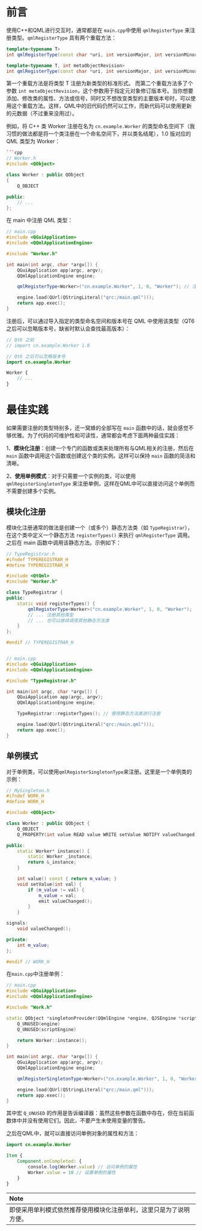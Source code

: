 # 前言

使用C++和QML进行交互时，通常都是在 `main.cpp`中使用 `qmlRegisterType` 来注册类型。`qmlRegisterType` 具有两个重载方法：

```c++
template<typename T>
int qmlRegisterType(const char *uri, int versionMajor, int versionMinor, const char *qmlName);

template<typename T, int metaObjectRevision>
int qmlRegisterType(const char *uri, int versionMajor, int versionMinor, const char *qmlName);
```

第一个重载方法是将类型 T 注册为新类型的标准形式。 而第二个重载方法多了个参数 `int metaObjectRevision`，这个参数用于指定元对象修订版本号。当你想要添加、修改类的属性、方法或信号，同时又不想改变类型的主要版本号时，可以使用这个重载方法。这样，QML中的旧代码仍然可以工作，而新代码可以使用更新的元数据（不过重来没用过）。

例如，将 C++ 类 Worker 注册在名为 `cn.example.Worker` 的类型命名空间下（我习惯的做法都是将一个类注册在一个命名空间下，并以类名结尾），1.0 版对应的 QML 类型为 Worker：

```c++
```cpp
// Worker.h
#include <QObject>

class Worker : public QObject
{
    Q_OBJECT

public:
    // ...
};
```

在 main 中注册 QML 类型：

```c++
// main.cpp
#include <QGuiApplication>
#include <QQmlApplicationEngine>

#include "Worker.h"

int main(int argc, char *argv[]) {
    QGuiApplication app(argc, argv);
    QQmlApplicationEngine engine;

    qmlRegisterType<Worker>("cn.example.Worker", 1, 0, "Worker"); // 注册

    engine.load(QUrl(QStringLiteral("qrc:/main.qml")));
    return app.exec();
}
```

注册后，可以通过导入指定的类型命名空间和版本号在 QML 中使用该类型（QT6之后可以忽略版本号，缺省时默认会查找最高版本）：

```qml
// Qt6 之前
// import cn.example.Worker 1.0

// Qt6 之后可以忽略版本号
import cn.example.Worker

Worker {
	// ...
}
```

# 最佳实践

如果需要注册的类型特别多，还一窝蜂的全部写在 `main` 函数中的话，就会感觉不够优雅。为了代码的可维护性和可读性，通常都会考虑下面两种最佳实践：

1、**模块化注册**：创建一个专门的函数或类来处理所有与QML相关的注册，然后在 `main` 函数中调用这个函数或创建这个类的实例。这样可以保持 `main` 函数的简洁和清晰。

2、**使用单例模式**：对于只需要一个实例的类，可以使用 `qmlRegisterSingletonType` 来注册单例，这样在QML中可以直接访问这个单例而不需要创建多个实例。

## 模块化注册

模块化注册通常的做法是创建一个（或多个）静态方法类（如 `TypeRegistrar`），在这个类中定义一个静态方法 `registerTypes()` 来执行 `qmlRegisterType` 调用。之后在 main 函数中调用该静态方法。示例如下：

```c++
// TypeRegistrar.h
#ifndef TYPEREGISTRAR_H
#define TYPEREGISTRAR_H

#include <QtQml>
#include "Worker.h"

class TypeRegistrar {
public:
    static void registerTypes() {
        qmlRegisterType<Worker>("cn.example.Worker", 1, 0, "Worker");
        // ... 注册其他类型
        // ... 也可以继续调用其他静态方法类
    }
};

#endif // TYPEREGISTRAR_H


// main.cpp
#include <QGuiApplication>
#include <QQmlApplicationEngine>

#include "TypeRegistrar.h"

int main(int argc, char *argv[]) {
    QGuiApplication app(argc, argv);
    QQmlApplicationEngine engine;

    TypeRegistrar::registerTypes(); // 使用静态方法类进行注册

    engine.load(QUrl(QStringLiteral("qrc:/main.qml")));
    return app.exec();
}
```

## 单例模式

对于单例类，可以使用`qmlRegisterSingletonType`来注册。这里是一个单例类的示例：

```cpp
// MySingleton.h
#ifndef WORK_H
#define WORK_H

#include <QObject>

class Worker : public QObject {
    Q_OBJECT
    Q_PROPERTY(int value READ value WRITE setValue NOTIFY valueChanged)

public:
    static Worker* instance() {
        static Worker _instance;
        return &_instance;
    }

    int value() const { return m_value; }
    void setValue(int val) {
        if (m_value != val) {
            m_value = val;
            emit valueChanged();
        }
    }

signals:
    void valueChanged();

private:
    int m_value;
};

#endif // WORK_H
```

在`main.cpp`中注册单例：

```cpp
// main.cpp
#include <QGuiApplication>
#include <QQmlApplicationEngine>

#include "Work.h"

static QObject *singletonProvider(QQmlEngine *engine, QJSEngine *scriptEngine) {
    Q_UNUSED(engine)
    Q_UNUSED(scriptEngine)

    return Worker::instance();
}

int main(int argc, char *argv[]) {
    QGuiApplication app(argc, argv);
    QQmlApplicationEngine engine;

    qmlRegisterSingletonType<Worker>("cn.example.Worker", 1, 0, "Worker", singletonProvider);

    engine.load(QUrl(QStringLiteral("qrc:/main.qml")));
    return app.exec();
}
```

其中宏 `Q_UNUSED` 的作用是告诉编译器：虽然这些参数在函数中存在，但在当前函数体中并没有使用它们。因此，不要产生未使用变量的警告。

之后在QML中，就可以直接访问单例对象的属性和方法：

```qml
import cn.example.Worker

Item {
    Component.onCompleted: {
        console.log(Worker.value) // 访问单例的属性
        Worker.value = 10 // 设置单例的属性
    }
}
```

| **Note**                          |
| :-------------------------------- |
| 即使采用单利模式依然推荐使用模块化注册单利，这里只是为了说明方便。 |
